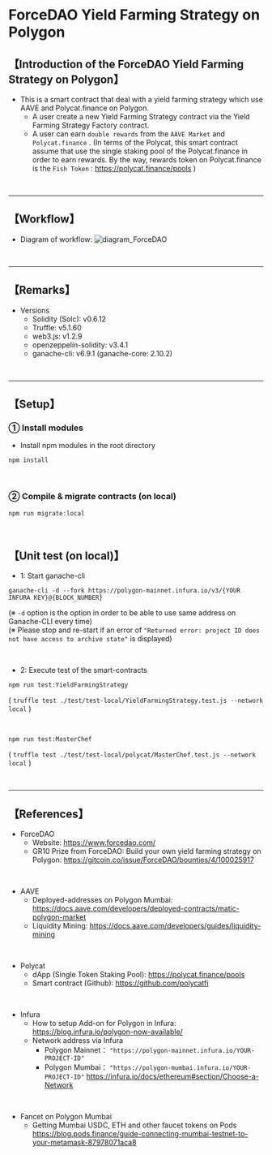 # ForceDAO Yield Farming Strategy on Polygon

## 【Introduction of the ForceDAO Yield Farming Strategy on Polygon】

- This is a smart contract that deal with a yield farming strategy which use AAVE and Polycat.finance on Polygon.
  - A user create a new Yield Farming Strategy contract via the Yield Farming Strategy Factory contract.
  - A user can earn `double rewards` from the `AAVE Market` and `Polycat.finance` .
    (In terms of the Polycat, this smart contract assume that use the single staking pool of the Polycat.finance in order to earn rewards. By the way, rewards token on Polycat.finance is the `Fish Token` : <https://polycat.finance/pools> )

&nbsp;

***

## 【Workflow】

- Diagram of workflow:
  ![diagram_ForceDAO](https://user-images.githubusercontent.com/19357502/124762179-963de480-df6d-11eb-95fe-0e58fc46030f.jpg)

&nbsp;

***

## 【Remarks】

- Versions
  - Solidity (Solc): v0.6.12
  - Truffle: v5.1.60
  - web3.js: v1.2.9
  - openzeppelin-solidity: v3.4.1
  - ganache-cli: v6.9.1 (ganache-core: 2.10.2)

&nbsp;

***

## 【Setup】

### ① Install modules

- Install npm modules in the root directory

```
npm install
```

<br>

### ② Compile & migrate contracts (on local)

```
npm run migrate:local
```

<br>

## 【Unit test (on local)】

- 1: Start ganache-cli

```
ganache-cli -d --fork https://polygon-mainnet.infura.io/v3/{YOUR INFURA KEY}@{BLOCK_NUMBER}
```

(※ `-d` option is the option in order to be able to use same address on Ganache-CLI every time)  
(※ Please stop and re-start if an error of `"Returned error: project ID does not have access to archive state"` is displayed)  

<br>

- 2: Execute test of the smart-contracts

```
npm run test:YieldFarmingStrategy
```

( `truffle test ./test/test-local/YieldFarmingStrategy.test.js --network local` )  

<br>

```
npm run test:MasterChef
```

( `truffle test ./test/test-local/polycat/MasterChef.test.js --network local` )  

<br>

***

## 【References】

- ForceDAO
  - Website: <https://www.forcedao.com/>
  - GR10 Prize from ForceDAO: Build your own yield farming strategy on Polygon: <https://gitcoin.co/issue/ForceDAO/bounties/4/100025917>

<br>

- AAVE
  - Deployed-addresses on Polygon Mumbai: <https://docs.aave.com/developers/deployed-contracts/matic-polygon-market>
  - Liquidity Mining: <https://docs.aave.com/developers/guides/liquidity-mining>

<br>

- Polycat
  - dApp (Single Token Staking Pool): <https://polycat.finance/pools>
  - Smart contract (Github): <https://github.com/polycatfi>

<br>

- Infura
  - How to setup Add-on for Polygon in Infura: <https://blog.infura.io/polygon-now-available/>
  - Network address via Infura
    - Polygon Mainnet： `"https://polygon-mainnet.infura.io/YOUR-PROJECT-ID"`
    - Polygon Mumbai： `"https://polygon-mumbai.infura.io/YOUR-PROJECT-ID"`
      <https://infura.io/docs/ethereum#section/Choose-a-Network>

<br>

- Fancet on Polygon Mumbai
  - Getting Mumbai USDC, ETH and other faucet tokens on Pods  
    <https://blog.pods.finance/guide-connecting-mumbai-testnet-to-your-metamask-87978071aca8>
